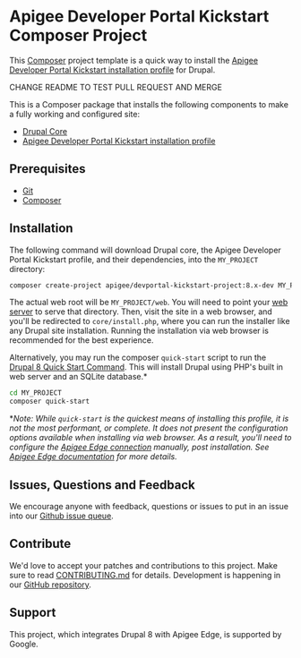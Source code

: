 # Apigee Developer Portal Kickstart Composer Project

This [Composer](https://getcomposer.org) project template is a quick way to install the [Apigee Developer Portal Kickstart installation profile](https://www.drupal.org/project/apigee_devportal_kickstart) for Drupal.

CHANGE README TO TEST PULL REQUEST AND MERGE







This is a Composer package that installs the following components to make a fully working and configured site:

* [Drupal Core](https://www.drupal.org)
* [Apigee Developer Portal Kickstart installation profile](https://www.drupal.org/project/apigee_devportal_kickstart)

## Prerequisites

* [Git](https://git-scm.com)
* [Composer](https://getcomposer.org)

## Installation

The following command will download Drupal core, the Apigee Developer Portal Kickstart profile, and their dependencies, into the `MY_PROJECT` directory:

```sh
composer create-project apigee/devportal-kickstart-project:8.x-dev MY_PROJECT --no-interaction
```

The actual web root will be `MY_PROJECT/web`. You will need to point your [web server](https://www.drupal.org/docs/develop/local-server-setup) to serve that directory. Then, visit the site in a web browser, and you'll be redirected to `core/install.php`, where you can run the installer like any Drupal site installation. Running the installation via web browser is recommended for the best experience.

Alternatively, you may run the composer `quick-start` script to run the [Drupal 8 Quick Start Command](https://www.drupal.org/docs/8/install/drupal-8-quick-start-command). This will install Drupal using PHP's built in web server and an SQLite database.*

```sh
cd MY_PROJECT
composer quick-start
```

**Note: While `quick-start` is the quickest means of installing this profile, it is not the most performant, or complete. It does not present the configuration options available when installing via web browser. As a result, you'll need to configure the [Apigee Edge connection](https://www.drupal.org/docs/8/modules/apigee-edge/configure-the-connection-to-apigee-edge) manually, post installation. See [Apigee Edge documentation](https://www.drupal.org/docs/8/modules/apigee-edge) for more details.*

## Issues, Questions and Feedback

We encourage anyone with feedback, questions or issues to put in an issue into our [Github issue queue](https://github.com/apigee/devportal-kickstart-project-composer/issues).

## Contribute

We'd love to accept your patches and contributions to this project. Make sure to read [CONTRIBUTING.md](CONTRIBUTING.md) for details. Development is happening in our [GitHub repository](https://github.com/apigee/devportal-kickstart-project-composer).

## Support

This project, which integrates Drupal 8 with Apigee Edge, is supported by Google.
